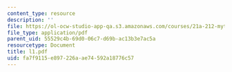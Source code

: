 ```yaml
---
content_type: resource
description: ''
file: https://ol-ocw-studio-app-qa.s3.amazonaws.com/courses/21a-212-myth-ritual-and-symbolism-spring-2004/fa7f9115e897226aae74592a18776c57_l1.pdf
file_type: application/pdf
parent_uid: 55529c4b-69d0-06c7-d69b-ac13b3e7ac5a
resourcetype: Document
title: l1.pdf
uid: fa7f9115-e897-226a-ae74-592a18776c57
---
```

